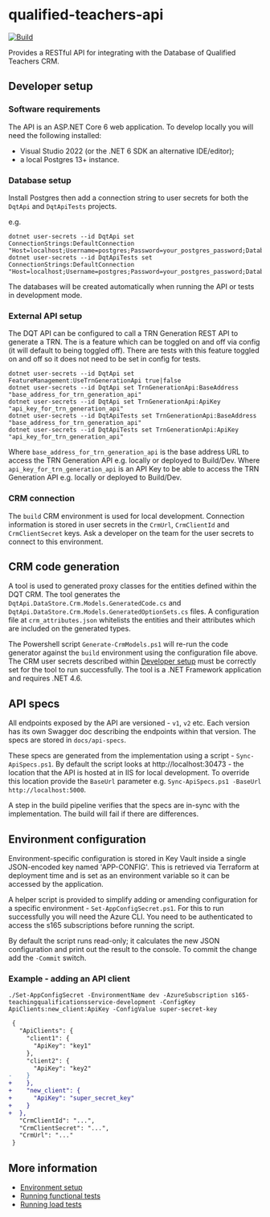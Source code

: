 # qualified-teachers-api

[![Build](https://github.com/DFE-Digital/qualified-teachers-api/actions/workflows/build.yml/badge.svg)](https://github.com/DFE-Digital/qualified-teachers-api/actions/workflows/build.yml)

Provides a RESTful API for integrating with the Database of Qualified Teachers CRM.


## Developer setup

### Software requirements

The API is an ASP.NET Core 6 web application. To develop locally you will need the following installed:
- Visual Studio 2022 (or the .NET 6 SDK an alternative IDE/editor);
- a local Postgres 13+ instance.

### Database setup

Install Postgres then add a connection string to user secrets for both the `DqtApi` and `DqtApiTests` projects.

e.g.
```shell
dotnet user-secrets --id DqtApi set ConnectionStrings:DefaultConnection "Host=localhost;Username=postgres;Password=your_postgres_password;Database=dqt"
dotnet user-secrets --id DqtApiTests set ConnectionStrings:DefaultConnection "Host=localhost;Username=postgres;Password=your_postgres_password;Database=dqt_tests"
```

The databases will be created automatically when running the API or tests in development mode.

### External API setup

The DQT API can be configured to call a TRN Generation REST API to generate a TRN.
The is a feature which can be toggled on and off via config (it will default to being toggled off).
There are tests with this feature toggled on and off so it does not need to be set in config for tests.

```shell
dotnet user-secrets --id DqtApi set FeatureManagement:UseTrnGenerationApi true|false
dotnet user-secrets --id DqtApi set TrnGenerationApi:BaseAddress "base_address_for_trn_generation_api"
dotnet user-secrets --id DqtApi set TrnGenerationApi:ApiKey "api_key_for_trn_generation_api"
dotnet user-secrets --id DqtApiTests set TrnGenerationApi:BaseAddress "base_address_for_trn_generation_api"
dotnet user-secrets --id DqtApiTests set TrnGenerationApi:ApiKey "api_key_for_trn_generation_api"
```
Where `base_address_for_trn_generation_api` is the base address URL to access the TRN Generation API e.g. locally or deployed to Build/Dev.
Where `api_key_for_trn_generation_api` is an API Key to be able to access the TRN Generation API e.g. locally or deployed to Build/Dev.


### CRM connection

The `build` CRM environment is used for local development. Connection information is stored in user secrets in the `CrmUrl`, `CrmClientId` and `CrmClientSecret` keys.
Ask a developer on the team for the user secrets to connect to this environment.


## CRM code generation

A tool is used to generated proxy classes for the entities defined within the DQT CRM.
The tool generates the `DqtApi.DataStore.Crm.Models.GeneratedCode.cs` and `DqtApi.DataStore.Crm.Models.GeneratedOptionSets.cs` files.
A configuration file at `crm_attributes.json` whitelists the entities and their attributes which are included on the generated types.

The Powershell script `Generate-CrmModels.ps1` will re-run the code generator against the `build` environment using the configuration file above.
The CRM user secrets described within [Developer setup](#crm-connection) must be correctly set for the tool to run successfully.
The tool is a .NET Framework application and requires .NET 4.6.


## API specs

All endpoints exposed by the API are versioned - `v1`, `v2` etc. Each version has its own Swagger doc describing the endpoints within that version.
The specs are stored in `docs/api-specs`.

These specs are generated from the implementation using a script - `Sync-ApiSpecs.ps1`. By default the script looks at http://localhost:30473 - the location
that the API is hosted at in IIS for local development. To override this location provide the `BaseUrl` parameter e.g. `Sync-ApiSpecs.ps1 -BaseUrl http://localhost:5000`.

A step in the build pipeline verifies that the specs are in-sync with the implementation. The build will fail if there are differences.


## Environment configuration

Environment-specific configuration is stored in Key Vault inside a single JSON-encoded key named 'APP-CONFIG'.
This is retrieved via Terraform at deployment time and is set as an environment variable so it can be accessed by the application.

A helper script is provided to simplify adding or amending configuration for a specific environment - `Set-AppConfigSecret.ps1`.
For this to run successfully you will need the Azure CLI. You need to be authenticated to access the s165 subscriptions before running the script.

By default the script runs read-only; it calculates the new JSON configuration and print out the result to the console. To commit the change add the `-Commit` switch.

### Example - adding an API client

```shell
./Set-AppConfigSecret -EnvironmentName dev -AzureSubscription s165-teachingqualificationsservice-development -ConfigKey ApiClients:new_client:ApiKey -ConfigValue super-secret-key
```

```diff
 {
   "ApiClients": {
     "client1": {
       "ApiKey": "key1"
     },
     "client2": {
       "ApiKey": "key2"
-    }
+    },
+    "new_client": {
+      "ApiKey": "super_secret_key"
+    }
+  },
   "CrmClientId": "...",
   "CrmClientSecret": "...",
   "CrmUrl": "..."
 }
```

## More information

- [Environment setup](docs/environment-setup.md)
- [Running functional tests](docs/running-functional-tests.md)
- [Running load tests](docs/running-load-tests.md)
